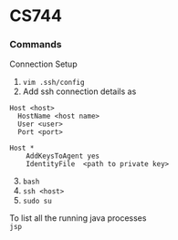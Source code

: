 # CS744

### Commands
Connection Setup  
1. `vim .ssh/config`
2. Add ssh connection details as

```
Host <host>
  HostName <host name>
  User <user>
  Port <port>
 
Host *
    AddKeysToAgent yes
    IdentityFile  <path to private key>
```

3. `bash`
4. `ssh <host>`
5. `sudo su`

To list all the running java processes  
`jsp`
